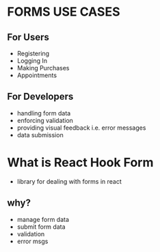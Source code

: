 # FORMS USE CASES

## For Users

- Registering
- Logging In
- Making Purchases
- Appointments

## For Developers

- handling form data
- enforcing validation
- providing visual feedback i.e. error messages
- data submission

# What is React Hook Form

- library for dealing with forms in react

## why?

- manage form data
- submit form data
- validation
- error msgs
